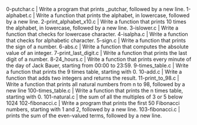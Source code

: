 0-putchar.c | Write a program that prints _putchar, followed by a new line.
1-alphabet.c | Write a function that prints the alphabet, in lowercase, followed by a new line.
2-print_alphabet_x10.c | Write a function that prints 10 times the alphabet, in lowercase, followed by a new line.
3-islower.c | Write a function that checks for lowercase character.
4-isalpha.c | Write a function that checks for alphabetic character.
5-sign.c | Write a function that prints the sign of a number.
6-abs.c | Write a function that computes the absolute value of an integer.
7-print_last_digit.c | Write a function that prints the last digit of a number.
8-24_hours.c | Write a function that prints every minute of the day of Jack Bauer, starting from 00:00 to 23:59.
9-times_table.c | Write a function that prints the 9 times table, starting with 0.
10-add.c | Write a function that adds two integers and returns the result.
11-print_to_98.c | Write a function that prints all natural numbers from n to 98, followed by a new line
100-times_table.c | Write a function that prints the n times table, starting with 0.
101-natural.c | the sum of all the multiples of 3 or 5 below 1024
102-fibonacci.c | Write a program that prints the first 50 Fibonacci numbers, starting with 1 and 2, followed by a new line.
103-fibonacci.c | prints the sum of the even-valued terms, followed by a new line.
